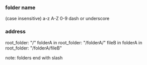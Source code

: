 ### folder name
(case insensitive) a-z A-Z 0-9 dash or underscore

### address
root_folder: "/"
folderA in root_folder: "/folderA/"
fileB in folderA in root_folder: "/folderA/fileB"

note: folders end with slash